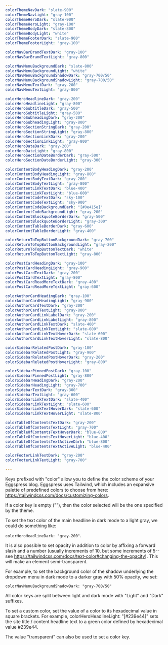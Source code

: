 ```yaml
---
colorThemeNavDark: "slate-900"
colorThemeNavLight: "gray-100"
colorThemeHeroDark: "slate-900"
colorThemeHeroLight: "gray-100"
colorThemeBodyDark: "slate-800"
colorThemeBodyLight: "white"
colorThemeFooterDark: "slate-900"
colorThemeFooterLight: "gray-100"

colorNavBarBrandTextDark: "gray-100"
colorNavBarBrandTextLight: "gray-800"

colorNavMenuBackgroundDark: "slate-800"
colorNavMenuBackgroundLight: "white"
colorNavMenuBackgroundShadowDark: "gray-700/50"
colorNavMenuBackgroundShadowLight: "gray-700/50"
colorNavMenuTextDark: "gray-200"
colorNavMenuTextLight: "gray-800"

colorHeroHeadlineDark: "gray-200"
colorHeroHeadlineLight: "gray-800"
colorHeroSubtitleDark: "gray-500"
colorHeroSubtitleLight: "gray-500"
colorHeroSubheadingDark: "gray-200"
colorHeroSubheadingLight: "gray-800"
colorHeroSectionStringDark: "gray-200"
colorHeroSectionStringLight: "gray-800"
colorHeroSectionLinkDark: "gray-200"
colorHeroSectionLinkLight: "gray-800"
colorHeroDateDark: "gray-200"
colorHeroDateLight: "gray-800"
colorHeroSectionDateBorderDark: "gray-500"
colorHeroSectionDateBorderLight: "gray-300"

colorContentBodyHeadingDark: "gray-200"
colorContentBodyHeadingLight: "gray-800"
colorContentBodyTextDark: "gray-200"
colorContentBodyTextLight: "gray-800"
colorContentLinkTextDark: "blue-400"
colorContentLinkTextLight: "blue-600"
colorContentCodeTextDark: "sky-100"
colorContentCodeTextLight: "sky-900"
colorContentCodeBackgroundDark: "[#0e415e]"
colorContentCodeBackgroundLight: "gray-200"
colorContentBlockquoteBorderDark: "gray-500"
colorContentBlockquoteBorderLight: "gray-300"
colorContentTableBorderDark: "gray-600"
colorContentTableBorderLight: "gray-400"

colorReturnToTopButtonBackgroundDark: "gray-700"
colorReturnToTopButtonBackgroundLight: "gray-200"
colorReturnToTopButtonTextDark: "white"
colorReturnToTopButtonTextLight: "gray-800"

colorPostCardHeadingDark: "gray-100"
colorPostCardHeadingLight: "gray-900"
colorPostCardTextDark: "gray-200"
colorPostCardTextLight: "gray-800"
colorPostCardReadMoreTextDark: "gray-400"
colorPostCardReadMoreTextLight: "gray-600"

colorAuthorCardHeadingDark: "gray-100"
colorAuthorCardHeadingLight: "gray-900"
colorAuthorCardTextDark: "gray-200"
colorAuthorCardTextLight: "gray-800"
colorAuthorCardLinkLabelDark: "gray-200"
colorAuthorCardLinkLabelLight: "gray-800"
colorAuthorCardLinkTextDark: "slate-400"
colorAuthorCardLinkTextLight: "slate-600"
colorAuthorCardLinkTextHoverDark: "slate-600"
colorAuthorCardLinkTextHoverLight: "slate-800"

colorSidebarRelatedPostDark: "gray-100"
colorSidebarRelatedPostLight: "gray-900"
colorSidebarRelatedPostHoverDark: "gray-200"
colorSidebarRelatedPostHoverLight: "gray-800"

colorSidebarPinnedPostDark: "gray-100"
colorSidebarPinnedPostLight: "gray-800"
colorSidebarHeadingDark: "gray-200"
colorSidebarHeadingLight: "gray-700"
colorSidebarTextDark: "gray-300"
colorSidebarTextLight: "gray-600"
colorSidebarLinkTextDark: "slate-400"
colorSidebarLinkTextLight: "slate-600"
colorSidebarLinkTextHoverDark: "slate-600"
colorSidebarLinkTextHoverLight: "slate-800"

colorTableOfContentsTextDark: "gray-200"
colorTableOfContentsTextLight: "gray-700"
colorTableOfContentsTextHoverDark: "blue-800"
colorTableOfContentsTextHoverLight: "blue-400"
colorTableOfContentsTextActiveDark: "blue-800"
colorTableOfContentsTextActiveLight: "blue-400"

colorFooterLinkTextDark: "gray-200"
colorFooterLinkTextLight: "gray-700"

---
```


Keys prefixed with "color" allow you to define the color scheme of your Eggspress blog. Eggspress uses Tailwind, which includes an expansive palette of predefined colors to choose from here: https://tailwindcss.com/docs/customizing-colors.

If a color key is empty (""), then the color selected will be the one specified by the theme.

To set the text color of the main headline in dark mode to a light gray, we could do something like:

`colorHeroHeadlineDark: "gray-200"`.

It is also possible to set opacity in addition to color by affixing a forward slash and a number (usually increments of 10, but some increments of 5-- see https://tailwindcss.com/docs/text-color#changing-the-opacity). This will make an element semi-transparent.

For example, to set the background color of the shadow underlying the dropdown menu in dark mode to a darker gray with 50% opacity, we set:

`colorNavMenuBackgroundShadowDark: "gray-700/50"`

All color keys are split between light and dark mode with "Light" and "Dark" suffixes.

To set a custom color, set the value of a color to its hexadecimal value in square brackets. For example, colorHeroHeadlineLight: "[#239e44]" sets the site title / content headline text to a green color defined by hexadecimal value #239e44.

The value "transparent" can also be used to set a color key.
